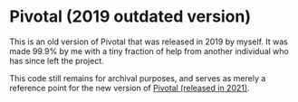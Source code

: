 # Pivotal (2019 outdated version)
This is an old version of Pivotal that was released in 2019 by myself. It was made 99.9% by me with a tiny fraction of help from another individual who has since left the project.

This code still remains for archival purposes, and serves as merely a reference point for the new version of [Pivotal (released in 2021)](https://github.com/billymyers/Pivotal).

